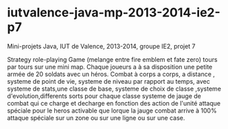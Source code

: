 iutvalence-java-mp-2013-2014-ie2-p7
===================================

Mini-projets Java, IUT de Valence, 2013-2014, groupe IE2, projet 7

Strategy role-playing Game 
(melange entre fire emblem et fate zero) tours par tours sur une mini map. 
Chaque joueurs a à sa disposition une petite armée de 20 soldats avec un héros.
Combat à corps a corps, a distance , systeme de point de vie, 
systeme de niveau par rapport au temps, avec systeme de stats,une classe de base, 
systeme de choix de classe ,systeme d'evolution,differents sorts pour chaque classe
systeme de jauge de combat qui ce charge et decharge en fonction des action de l'unité
attaque spéciale pour le heros activable que lorque la jauge combat arrive à 100%
attaque spéciale sur un zone ou sur une ligne ou sur une case.

